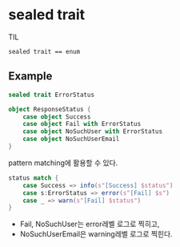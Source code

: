 # sealed trait

TIL

```
sealed trait == enum
```

## Example

```scala
sealed trait ErrorStatus

object ResponseStatus {
	case object Success
	case object Fail with ErrorStatus
	case object NoSuchUser with ErrorStatus
	case object NoSuchUserEmail
}

```
pattern matching에 활용할 수 있다.

```scala
status match {
	case Success => info(s"[Success] $status")
	case s:ErrorStatus => error(s"[Fail] $s")
	case _ => warn(s"[Fail] $status")
}
```

- Fail, NoSuchUser는 error레벨 로그로 찍히고,
- NoSuchUserEmail은 warning레벨 로그로 찍힌다.

